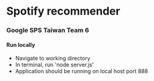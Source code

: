 # Spotify recommender

### Google SPS Taiwan Team 6

#### Run locally 
- Navigate to working directory 
- In terminal, run 'node server.js'
- Application should be running on local host port 888
